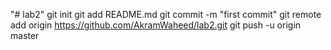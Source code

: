 "# lab2" 
git init
git add README.md
git commit -m "first commit"
git remote add origin https://github.com/AkramWaheed/lab2.git
git push -u origin master
